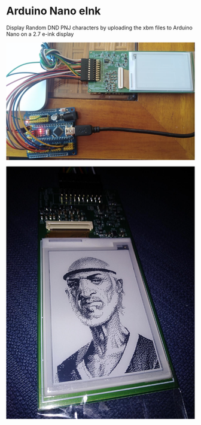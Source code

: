 # Arduino Nano eInk

Display Random DND PNJ characters by uploading the xbm files to Arduino Nano on a 2.7 e-ink display

![Setup](Figure.png "Setup")

![Output](Figure_out.png "Output")
